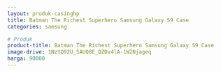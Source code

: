 ```yaml
---
layout: produk-casinghp
title: Batman The Richest Superhero Samsung Galaxy S9 Case
categories: samsung

# Produk
product-title: Batman The Richest Superhero Samsung Galaxy S9 Case
image-drive: 1NzYQ92U_5AUQ8E_QZDv4lA-1W2Njageq
harga: 90000
---
```


